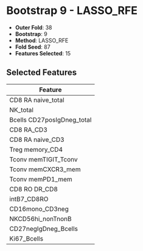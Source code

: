 # Bootstrap 9 - LASSO_RFE

- **Outer Fold**: 38
- **Bootstrap**: 9
- **Method**: LASSO_RFE
- **Fold Seed**: 87
- **Features Selected**: 15

## Selected Features

| Feature |
|---------|
| CD8 RA naive_total |
| NK_total |
| Bcells CD27posIgDneg_total |
| CD8 RA_CD3 |
| CD8 RA naive_CD3 |
| Treg memory_CD4 |
| Tconv memTIGIT_Tconv |
| Tconv memCXCR3_mem |
| Tconv memPD1_mem |
| CD8 RO DR_CD8 |
| intB7_CD8RO |
| CD16mono_CD3neg |
| NKCD56hi_nonTnonB |
| CD27negIgDneg_Bcells |
| Ki67_Bcells |
